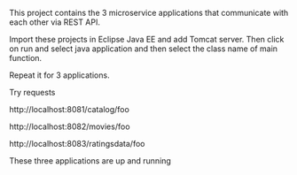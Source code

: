 This project contains the 3 microservice applications that communicate with each other via REST API.

Import these projects in Eclipse Java EE and add Tomcat server. Then click on run and select java application and then select the class name of main function.

Repeat it for 3 applications. 

Try requests

http://localhost:8081/catalog/foo

http://localhost:8082/movies/foo

http://localhost:8083/ratingsdata/foo

These three applications are up and running
